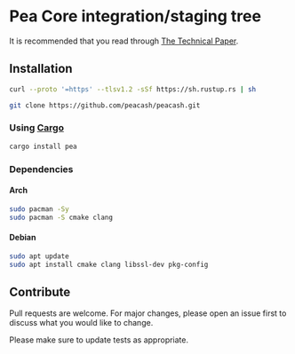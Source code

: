 # Pea Core integration/staging tree

It is recommended that you read through [The Technical Paper](https://github.com/peacash/paper/blob/main/README.md).

## Installation

```bash
curl --proto '=https' --tlsv1.2 -sSf https://sh.rustup.rs | sh
```

```bash
git clone https://github.com/peacash/peacash.git
```

### Using [Cargo](https://doc.rust-lang.org/cargo/)

```bash
cargo install pea
```

### Dependencies

#### Arch

```bash
sudo pacman -Sy
sudo pacman -S cmake clang
```

#### Debian

```bash
sudo apt update
sudo apt install cmake clang libssl-dev pkg-config
```

## Contribute

Pull requests are welcome. For major changes, please open an issue first to discuss what you would like to change.

Please make sure to update tests as appropriate.

